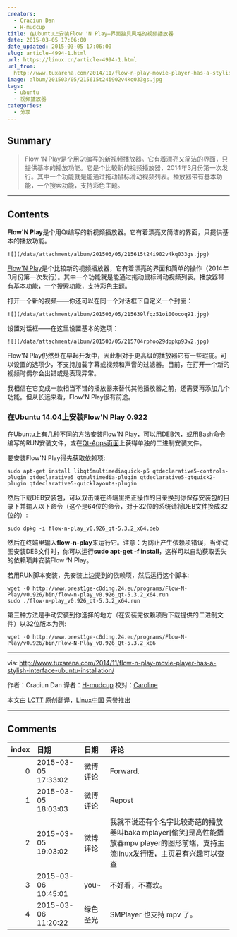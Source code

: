 ```yaml
---
creators:
  - Craciun Dan
  - H-mudcup
title: 在Ubuntu上安装Flow 'N Play—界面独具风格的视频播放器
date: 2015-03-05 17:06:00
date_updated: 2015-03-05 17:06:00
slug: article-4994-1.html
url: https://linux.cn/article-4994-1.html
url_from: 
  http://www.tuxarena.com/2014/11/flow-n-play-movie-player-has-a-stylish-interface-ubuntu-installation/
image: album/201503/05/215615t24i902v4kq033gs.jpg
tags:
  - ubuntu
  - 视频播放器
categories:
  - 分享
---
```


## Summary

> Flow ‘N Play是个用Qt编写的新视频播放器。它有着漂亮又简洁的界面，只提供基本的播放功能。它是个比较新的视频播放器，2014年3月份第一次发行。其中一个功能就是能通过拖动鼠标滑动视频列表。播放器带有基本功能，一个搜索功能，支持彩色主题。

***

<!-- more -->

## Contents

**Flow'N Play**是个用Qt编写的新视频播放器。它有着漂亮又简洁的界面，只提供基本的播放功能。

`![](/data/attachment/album/201503/05/215615t24i902v4kq033gs.jpg)`

[Flow'N Play](http://www.prest1ge-c0ding.24.eu/programme-php/app-flow_n_play.php?lang=en)是个比较新的视频播放器，它有着漂亮的界面和简单的操作（2014年3月份第一次发行）。其中一个功能就是能通过拖动鼠标滑动视频列表。播放器带有基本功能，一个搜索功能，支持彩色主题。

打开一个新的视频——你还可以在同一个对话框下自定义一个封面：

`![](/data/attachment/album/201503/05/215639lfqz51oi00ocoq91.jpg)`

设置对话框——在这里设置基本的选项：

`![](/data/attachment/album/201503/05/215704rphoo29dppkp93w2.jpg)`

Flow'N Play仍然处在早起开发中，因此相对于更高级的播放器它有一些瑕疵。可以设置的选项少，不支持加载字幕或视频和声音的过滤器。目前，在打开一个新的视频时偶尔会出错或是表现异常。

我相信在它变成一款相当不错的播放器来替代其他播放器之前，还需要再添加几个功能。但从长远来看，Flow'N Play很有前途。

### 在Ubuntu 14.04上安装Flow'N Play 0.922

在Ubuntu上有几种不同的方法安装Flow'N Play，可以用DEB包，或用Bash命令编写的RUN安装文件，或在[Qt-Apps页面](http://qt-apps.org/content/show.php/Flow+%27N+Play?content=167736)上获得单独的二进制安装文件。

要安装Flow'N Play得先获取依赖项:

```shell
sudo apt-get install libqt5multimediaquick-p5 qtdeclarative5-controls-plugin qtdeclarative5 qtmultimedia-plugin qtdeclarative5-qtquick2-plugin qtdeclarative5-quicklayouts-plugin
```

然后下载DEB安装包，可以双击或在终端里把正操作的目录换到你保存安装包的目录下并输入以下命令（这个是64位的命令，对于32位的系统请将DEB文件换成32位的）:

```shell
sudo dpkg -i flow-n-play_v0.926_qt-5.3.2_x64.deb 
```

然后在终端里输入**flow-n-play**来运行它。注意：为防止产生依赖项错误，当你试图安装DEB文件时，你可以运行**sudo apt-get -f install**，这样可以自动获取丢失的依赖项并安装Flow ‘N Play。

若用RUN脚本安装，先安装上边提到的依赖项，然后运行这个脚本:

```shell
wget -O http://www.prest1ge-c0ding.24.eu/programs/Flow-N-Play/v0.926/bin/flow-n-play_v0.926_qt-5.3.2_x64.run
sudo ./flow-n-play_v0.926_qt-5.3.2_x64.run
```

第三种方法是手动安装到你选择的地方（在安装完依赖项后下载提供的二进制文件）以32位版本为例:

```shell
wget -O http://www.prest1ge-c0ding.24.eu/programs/Flow-N-Play/v0.926/bin/Flow-N-Play_v0.926_Qt-5.3.2_x86
```

---

via: <http://www.tuxarena.com/2014/11/flow-n-play-movie-player-has-a-stylish-interface-ubuntu-installation/>

作者：Craciun Dan 译者：[H-mudcup](https://github.com/H-mudcup) 校对：[Caroline](https://github.com/carolinewuyan)

本文由 [LCTT](https://github.com/LCTT/TranslateProject) 原创翻译，[Linux中国](https://linux.cn/) 荣誉推出

***

## Comments

|   index | 日期                | 日期     | 评论                                                                                                                                |
|--------:|:--------------------|:---------|:------------------------------------------------------------------------------------------------------------------------------------|
|       0 | 2015-03-05 17:33:02 | 微博评论 | Forward.                                                                                                                            |
|       1 | 2015-03-05 18:03:03 | 微博评论 | Repost                                                                                                                              |
|       2 | 2015-03-05 19:03:02 | 微博评论 | 我就不说还有个名字比较奇葩的播放器叫baka mplayer[偷笑]是高性能播放器mpv player的图形前端，支持主流linux发行版，主页君有兴趣可以查查 |
|       3 | 2015-03-06 10:45:01 | you~     | 不好看，不喜欢。                                                                                                                    |
|       4 | 2015-03-06 11:20:22 | 绿色圣光 | SMPlayer 也支持 mpv 了。                                                                                                            |
